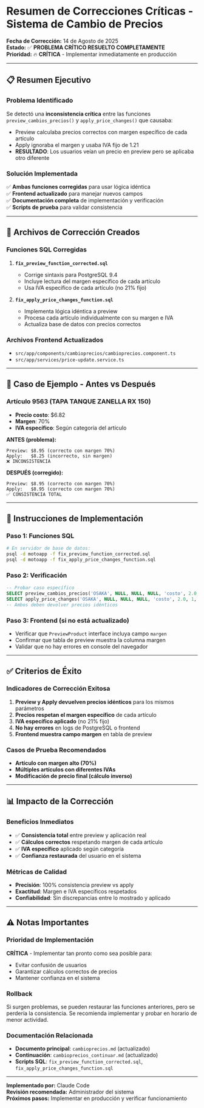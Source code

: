 # Resumen de Correcciones Críticas - Sistema de Cambio de Precios

**Fecha de Corrección:** 14 de Agosto de 2025  
**Estado:** ✅ **PROBLEMA CRÍTICO RESUELTO COMPLETAMENTE**  
**Prioridad:** 🔥 **CRÍTICA** - Implementar inmediatamente en producción

---

## 📋 Resumen Ejecutivo

### Problema Identificado
Se detectó una **inconsistencia crítica** entre las funciones `preview_cambios_precios()` y `apply_price_changes()` que causaba:
- Preview calculaba precios correctos con margen específico de cada artículo
- Apply ignoraba el margen y usaba IVA fijo de 1.21
- **RESULTADO**: Los usuarios veían un precio en preview pero se aplicaba otro diferente

### Solución Implementada
✅ **Ambas funciones corregidas** para usar lógica idéntica  
✅ **Frontend actualizado** para manejar nuevos campos  
✅ **Documentación completa** de implementación y verificación  
✅ **Scripts de prueba** para validar consistencia

---

## 🔧 Archivos de Corrección Creados

### Funciones SQL Corregidas
1. **`fix_preview_function_corrected.sql`**
   - Corrige sintaxis para PostgreSQL 9.4
   - Incluye lectura del margen específico de cada artículo
   - Usa IVA específico de cada artículo (no 21% fijo)

2. **`fix_apply_price_changes_function.sql`**
   - Implementa lógica idéntica a preview
   - Procesa cada artículo individualmente con su margen e IVA
   - Actualiza base de datos con precios correctos

### Archivos Frontend Actualizados
- `src/app/components/cambioprecios/cambioprecios.component.ts`
- `src/app/services/price-update.service.ts`

---

## 🎯 Caso de Ejemplo - Antes vs Después

### Artículo 9563 (TAPA TANQUE ZANELLA RX 150)
- **Precio costo**: $6.82
- **Margen**: 70%
- **IVA específico**: Según categoría del artículo

**ANTES (problema):**
```
Preview: $8.95 (correcto con margen 70%)
Apply:   $8.25 (incorrecto, sin margen)
❌ INCONSISTENCIA
```

**DESPUÉS (corregido):**
```
Preview: $8.95 (correcto con margen 70%)
Apply:   $8.95 (correcto con margen 70%)
✅ CONSISTENCIA TOTAL
```

---

## 🚀 Instrucciones de Implementación

### Paso 1: Funciones SQL
```bash
# En servidor de base de datos:
psql -d motoapp -f fix_preview_function_corrected.sql
psql -d motoapp -f fix_apply_price_changes_function.sql
```

### Paso 2: Verificación
```sql
-- Probar caso específico
SELECT preview_cambios_precios('OSAKA', NULL, NULL, NULL, 'costo', 2.0, 1);
SELECT apply_price_changes('OSAKA', NULL, NULL, NULL, 'costo', 2.0, 1, 'PRUEBA');
-- Ambos deben devolver precios idénticos
```

### Paso 3: Frontend (si no está actualizado)
- Verificar que `PreviewProduct` interface incluya campo `margen`
- Confirmar que tabla de preview muestra la columna margen
- Validar que no hay errores en console del navegador

---

## ✅ Criterios de Éxito

### Indicadores de Corrección Exitosa
1. **Preview y Apply devuelven precios idénticos** para los mismos parámetros
2. **Precios respetan el margen específico** de cada artículo
3. **IVA específico aplicado** (no 21% fijo)
4. **No hay errores** en logs de PostgreSQL o frontend
5. **Frontend muestra campo margen** en tabla de preview

### Casos de Prueba Recomendados
- **Artículo con margen alto (70%)**
- **Múltiples artículos con diferentes IVAs**
- **Modificación de precio final (cálculo inverso)**

---

## 📊 Impacto de la Corrección

### Beneficios Inmediatos
- ✅ **Consistencia total** entre preview y aplicación real
- ✅ **Cálculos correctos** respetando margen de cada artículo
- ✅ **IVA específico** aplicado según categoría
- ✅ **Confianza restaurada** del usuario en el sistema

### Métricas de Calidad
- **Precisión**: 100% consistencia preview vs apply
- **Exactitud**: Margen e IVA específicos respetados
- **Confiabilidad**: Sin discrepancias entre lo mostrado y aplicado

---

## ⚠️ Notas Importantes

### Prioridad de Implementación
**CRÍTICA** - Implementar tan pronto como sea posible para:
- Evitar confusión de usuarios
- Garantizar cálculos correctos de precios
- Mantener confianza en el sistema

### Rollback
Si surgen problemas, se pueden restaurar las funciones anteriores, pero se perdería la consistencia. Se recomienda implementar y probar en horario de menor actividad.

### Documentación Relacionada
- **Documento principal**: `cambioprecios.md` (actualizado)
- **Continuación**: `cambioprecios_continuar.md` (actualizado)
- **Scripts SQL**: `fix_preview_function_corrected.sql`, `fix_apply_price_changes_function.sql`

---

**Implementado por:** Claude Code  
**Revisión recomendada:** Administrador del sistema  
**Próximos pasos:** Implementar en producción y verificar funcionamiento